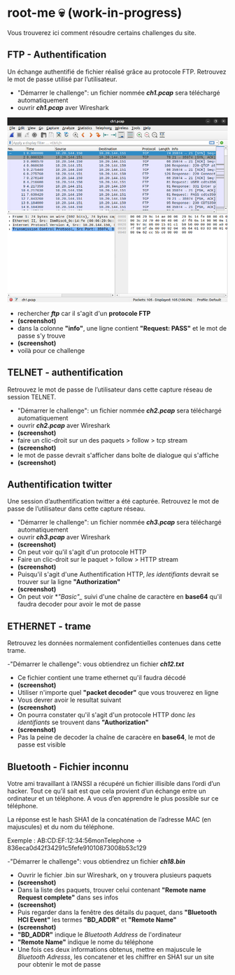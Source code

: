 # root-me :skull: (work-in-progress)
Vous trouverez ici comment résoudre certains challenges du site.

## FTP - Authentification
Un échange authentifié de fichier réalisé grâce au protocole FTP. Retrouvez le mot de passe utilisé par l’utilisateur.

- "Démarrer le challenge": un fichier nommée **_ch1.pcap_** sera téléchargé automatiquement
- ouvrir **_ch1.pcap_** aver Wireshark

![](/ss_00001.png)

- rechercher **_ftp_** car il s'agit d'un **protocole FTP**
- **(screenshot)**
- dans la colonne **"info"**, une ligne contient **"Request: PASS"** et le mot de passe s'y trouve
- **(screenshot)**
- voilà pour ce challenge


## TELNET - authentification
Retrouvez le mot de passe de l’utilisateur dans cette capture réseau de session TELNET.

- "Démarrer le challenge": un fichier nommée **_ch2.pcap_** sera téléchargé automatiquement
- ouvrir **_ch2.pcap_** aver Wireshark
- **(screenshot)**
- faire un clic-droit sur un des paquets > follow > tcp stream
- **(screenshot)**
- le mot de passe devrait s'afficher dans boîte de dialogue qui s'affiche
- **(screenshot)**

## Authentification twitter
Une session d’authentification twitter a été capturée. Retrouvez le mot de passe de l’utilisateur dans cette capture réseau.

- "Démarrer le challenge": un fichier nommée **_ch3.pcap_** sera téléchargé automatiquement
- ouvrir **_ch3.pcap_** aver Wireshark
- **(screenshot)**
- On peut voir qu'il s'agit d'un protocole HTTP
- Faire un clic-droit sur le paquet > follow > HTTP stream
- **(screenshot)**
- Puisqu'il s'agit d'une Authentification HTTP, _les identifiants_ devrait se trouver sur la ligne **"Authorization"**
- **(screenshot)**
- On peut voir **"Basic"_* suivi d'une chaîne de caractère en **base64** qu'il faudra decoder pour avoir le mot de passe

## ETHERNET - trame
Retrouvez les données normalement confidentielles contenues dans cette trame.

-"Démarrer le challenge": vous obtiendrez un fichier **_ch12.txt_**
- Ce fichier contient une trame ethernet qu'il faudra décodé
- **(screenshot)**
- Utiliser n'importe quel **"packet decoder"** que vous trouverez en ligne
- Vous devrer avoir le resultat suivant
- **(screenshot)**
- On pourra constater qu'il s'agit d'un protocole HTTP donc _les identifiants_ se trouvent dans **"Authorization"**
- **(screenshot)**
- Pas la peine de decoder la chaîne de caracère en **base64**, le mot de passe est visible

## Bluetooth - Fichier inconnu
Votre ami travaillant à l’ANSSI a récupéré un fichier illisible dans l’ordi d’un hacker. Tout ce qu’il sait est que cela provient d’un échange entre un ordinateur et un téléphone. A vous d’en apprendre le plus possible sur ce téléphone.

La réponse est le hash SHA1 de la concaténation de l’adresse MAC (en majuscules) et du nom du téléphone.

Exemple :
AB:CD:EF:12:34:56monTelephone -> 836eca0d42f34291c5fefe91010873008b53c129

-"Démarrer le challenge": vous obtiendrez un fichier **_ch18.bin_**
- Ouvrir le fichier .bin sur Wireshark, on y trouvera plusieurs paquets
- **(screenshot)**
- Dans la liste des paquets, trouver celui contenant **"Remote name Request complete"** dans ses infos
- **(screenshot)**
- Puis regarder dans la fenêtre des détails du paquet, dans **"Bluetooth HCI Event"** les termes **"BD_ADDR"** et **"Remote Name"**
- **(screenshot)**
- **"BD_ADDR"** indique le _Bluetooth Address_ de l'ordinateur
- **"Remote Name"** indique le nome du téléphone
- Une fois ces deux informations obtenus, mettre en majuscule le _Bluetooth Adresss_, les concatener et les chiffrer en SHA1 sur un site pour obtenir le mot de passe

